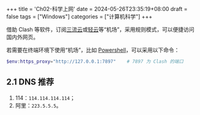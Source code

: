 +++
title = 'Ch02-科学上网'
date = 2024-05-26T23:35:19+08:00
draft = false
tags = ["Windows"]
categories = ["计算机科学"]
+++

借助 Clash 等软件，订阅[三流云][1]或[轻云][2]等“机场”，采用规则模式，可以便捷访问国内外网页。

若需要在终端环境下使用“机场”，比如 [Powershell][3]，可以采用以下命令：

```powershell
$env:https_proxy="http://127.0.0.1:7897"    # 7897 为 Clash 的端口
```

[1]: https://36y.me/
[2]: https://qingyun.world/
[3]: https://github.com/PowerShell/PowerShell

## 2.1 DNS 推荐

1. 114：`114.114.114.114`；
2. 阿里：`223.5.5.5`。
